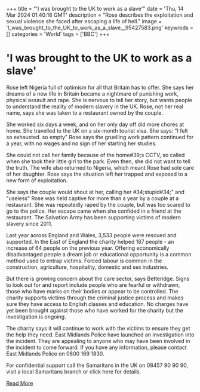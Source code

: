 +++
title = "'I was brought to the UK to work as a slave'"
date = 'Thu, 14 Mar 2024 01:40:18 GMT'
description = "Rose describes the exploitation and sexual violence she faced after escaping a life of hell."
image = 'I_was_brought_to_the_UK_to_work_as_a_slave__95427583.png'
keywrods =  []
categories = 'World'
tags = ['BBC']
+++

# 'I was brought to the UK to work as a slave'

Rose left Nigeria full of optimism for all that Britain has to offer.
She says her dreams of a new life in Britain became a nightmare of punishing work, physical assault and rape.
She is nervous to tell her story, but wants people to understand the reality of modern slavery in the UK.
Rose, not her real name, says she was taken to a restaurant owned by the couple.

She worked six days a week, and on her only day off did more chores at home.
She travelled to the UK on a six-month tourist visa.
She says: "I felt so exhausted.
so empty" Rose says the gruelling work pattern continued for a year, with no wages and no sign of her starting her studies.

She could not call her family because of the home<bb>#39;s CCTV, so called when she took their little girl to the park.
Even then, she did not want to tell the truth.
The wife also returned to Nigeria, which meant Rose had sole care of her daughter.
Rose says the situation left her trapped and exposed to a new form of exploitation.

She says the couple would shout at her, calling her <bb>#34;stupid<bb>#34;" and "useless" Rose was held captive for more than a year by a couple at a restaurant.
She was repeatedly raped by the couple, but was too scared to go to the police.
Her escape came when she confided in a friend at the restaurant.
The Salvation Army has been supporting victims of modern slavery since 2011.

Last year across England and Wales, 3,533 people were rescued and supported.
In the East of England the charity helped 187 people - an increase of 64 people on the previous year.
Offering economically disadvantaged people a dream job or educational opportunity is a common method used to entrap victims.
Forced labour is common in the construction, agriculture, hospitality, domestic and sex industries.

But there is growing concern about the care sector, says Betteridge.
Signs to look out for and report include people who are fearful or withdrawn, those who have marks on their bodies or appear to be controlled.
The charity supports victims through the criminal justice process and makes sure they have access to English classes and education.
No charges have yet been brought against those who have worked for the charity but the investigation is ongoing.

The charity says it will continue to work with the victims to ensure they get the help they need.
East Midlands Police have launched an investigation into the incident.
They are appealing to anyone who may have been involved in the incident to come forward.
If you have any information, please contact East Midlands Police on 0800 169 1830.

For confidential support call the Samaritans in the UK on 08457 90 90 90, visit a local Samaritans branch or click here for details.


[Read More](https://www.bbc.co.uk/news/uk-england-cambridgeshire-68341674)
